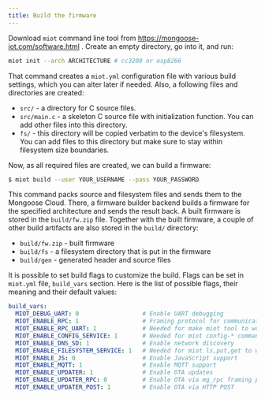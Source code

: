 ```yaml
---
title: Build the firmware
---
```


Download `miot` command line tool from https://mongoose-iot.com/software.html .
Create an empty directory, go into it, and run:

```bash
miot init --arch ARCHITECTURE # cc3200 or esp8266
```

That command creates a `miot.yml` configuration file with various
build settings, which you can alter later if needed. Also, a following
files and directories are created:

  - `src/`  - a directory for C source files.
  - `src/main.c` - a skeleton C source file with initialization function. You
    can add other files into this directory.
  - `fs/` - this directory will be copied verbatim to the device's
    filesystem. You can add files to this directory but make sure to stay
    within filesystem size boundaries.

Now, as all required files are created, we can build a firmware:

```sh
$ miot build --user YOUR_USERNAME --pass YOUR_PASSWORD
```

This command packs source and filesystem files and sends them to the
Mongoose Cloud. There, a firmware builder backend builds
a firmware for the specified architecture and sends the result back.
A built firmware is stored in
the `build/fw.zip` file. Together with the built firmware, a couple of
other build artifacts are also stored in the `build/` directory:

- `build/fw.zip` - built firmware
- `build/fs` - a filesystem directory that is put in the firmware
- `build/gen` - generated header and source files

It is possible to set build flags to customize the build. Flags can be set
in `miot.yml` file, `build_vars` section. Here is the list of possible
flags, their meaning and their default values:

```yml
build_vars:
  MIOT_DEBUG_UART: 0                  # Enable UART debugging
  MIOT_ENABLE_RPC: 1                  # Framing protocol for communication.
  MIOT_ENABLE_RPC_UART: 1             # Needed for make miot tool to work.
  MIOT_ENABLE_CONFIG_SERVICE: 1       # Needed for miot config-* commands to work
  MIOT_ENABLE_DNS_SD: 1               # Enable network discovery
  MIOT_ENABLE_FILESYSTEM_SERVICE: 1   # Needed for miot ls,put,get to work
  MIOT_ENABLE_JS: 0                   # Enable JavaScript support
  MIOT_ENABLE_MQTT: 1                 # Enable MQTT support
  MIOT_ENABLE_UPDATER: 1              # Enable OTA updates
  MIOT_ENABLE_UPDATER_RPC: 0          # Enable OTA via mg_rpc framing protocol
  MIOT_ENABLE_UPDATER_POST: 1         # Enable OTA via HTTP POST
```
